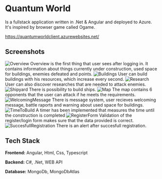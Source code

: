 
# Quantum World

Is a fullstack application written in .Net & Angular and deployed to Azure. It's inspired by browser game called Ogame.

https://quantumworldclient.azurewebsites.net/


## Screenshots

![Overview](https://images2.imgbox.com/69/9d/WU0NTnVs_o.png)
Overview is the first thing that user sees after logging in. It contains information about things currently under construction, used space for buildings, enemies defeated and points.
![Buildings](https://images2.imgbox.com/28/19/mmZa5odn_o.png)
User can build buildings with his resources, which increase every second.
![Research](https://images2.imgbox.com/cd/9d/0B5TPghZ_o.png)
User can also discover researches that are needed to attack enemies.
![Shipyard](https://images2.imgbox.com/6b/8e/WQR0A5xS_o.png)
There is possibility to build ships.
![Map](https://images2.imgbox.com/35/e8/PjUz1IFR_o.png)
The map contains 6 opponents that the user can attack if he meets the requirements.
![WelcomingMessage](https://images2.imgbox.com/9a/a4/QwoaLg3R_o.png)
There is message system, user recieves welcoming message, battle raports and warning about used space for buildings.
![TimeToBuild](https://images2.imgbox.com/be/48/N93hpRtG_o.png)
A timer has been implemented that measures the time until the construction is completed
![RegisterForm]([https://imgbox.com/EwdJRIg6](https://images2.imgbox.com/75/ca/EwdJRIg6_o.png))
Validation of the register/login form makes sure that the data provided is correct.
![SuccesfullRegistration](https://images2.imgbox.com/0f/d7/3UsrlLqU_o.png)
There is an alert after succesfull registration.



## Tech Stack

**Frontend:** Angular, Html, Css, Typescript

**Backend:** C#, .Net, WEB API

**Database:** MongoDb, MongoDbAtlas

